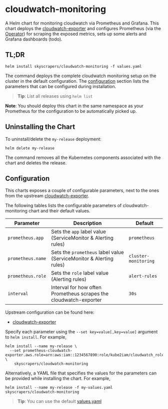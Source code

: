 # cloudwatch-monitoring

A Helm chart for monitoring cloudwatch via Prometheus and Grafana. This chart deploys the [cloudwatch-exporter](http://github.com/prometheus/cloudwatch_exporter) and configures Prometheus (via the [Operator](https://github.com/coreos/prometheus-operator)) for scraping the exposed metrics, sets up some alerts and Grafana dashboards (todo).

## TL;DR

```shell
helm install skyscrapers/cloudwatch-monitoring -f values.yaml
```

The command deploys the complete cloudwatch monitoring setup on the cluster in the default configuration. The [configuration](#configuration) section lists the parameters that can be configured during installation.

> **Tip**: List all releases using `helm list`

**Note**: You should deploy this chart in the same namespace as your Prometheus for the configuration to be automatically picked up.

## Uninstalling the Chart

To uninstall/delete the `my-release` deployment:

```shell
helm delete my-release
```

The command removes all the Kubernetes components associated with the chart and deletes the release.

## Configuration

This charts exposes a couple of configurable parameters, next to the ones from the upstream [cloudwatch-exporter](https://github.com/kubernetes/charts/tree/master/stable/prometheus-cloudwatch-exporter).

The following tables lists the configurable parameters of cloudwatch-monitoring chart and their default values.

Parameter | Description | Default
--- | --- | ---
`prometheus.app` | Sets the `app` label value (ServiceMonitor & Alerting rules) | `prometheus`
`prometheus.name` | Sets the `prometheus` label value (ServiceMonitor & Alerting rules) | `cluster-monitoring`
`prometheus.role` | Sets the `role` label value (Alerting rules) | `alert-rules`
`interval` | Interval for how often Prometheus scrapes the cloudwatch-exporter | `30s`

Upstream configuration can be found here:

- [cloudwatch-exporter](https://github.com/kubernetes/charts/tree/master/stable/prometheus-cloudwatch-exporter/README.md)

Specify each parameter using the `--set key=value[,key=value]` argument to `helm install`. For example,

```shell
helm install --name my-release \
  --set prometheus-cloudwatch-exporter.aws.role=arn:aws:iam::1234567890:role/kube2iam/cloudwatch_role \
    skyscrapers/cloudwatch-monitoring
```

Alternatively, a YAML file that specifies the values for the parameters can be provided while installing the chart. For example,

```shell
helm install --name my-release -f my-values.yaml skyscrapers/cloudwatch-monitoring
```

> **Tip**: You can use the default [values.yaml](values.yaml)
